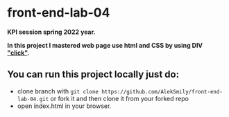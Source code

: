 # front-end-lab-04
**KPI session spring 2022 year.**

**In this project I mastered web page use html and CSS by using DIV ["click"](https://aleksmily.github.io/front-end-lab-04/).**

## You can run this project locally just do:
- clone branch with `git clone https://github.com/AlekSmily/front-end-lab-04.git` or fork it and then clone it from your forked repo
- open index.html in your browser.
